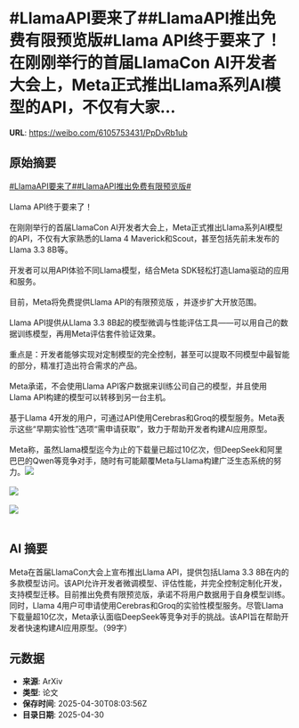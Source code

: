 # #LlamaAPI要来了##LlamaAPI推出免费有限预览版#Llama API终于要来了！在刚刚举行的首届LlamaCon AI开发者大会上，Meta正式推出Llama系列AI模型的API，不仅有大家...

**URL**: https://weibo.com/6105753431/PpDvRb1ub

## 原始摘要

<a href="https://m.weibo.cn/search?containerid=231522type%3D1%26t%3D10%26q%3D%23LlamaAPI%E8%A6%81%E6%9D%A5%E4%BA%86%23&amp;extparam=%23LlamaAPI%E8%A6%81%E6%9D%A5%E4%BA%86%23" data-hide=""><span class="surl-text">#LlamaAPI要来了#</span></a><a href="https://m.weibo.cn/search?containerid=231522type%3D1%26t%3D10%26q%3D%23LlamaAPI%E6%8E%A8%E5%87%BA%E5%85%8D%E8%B4%B9%E6%9C%89%E9%99%90%E9%A2%84%E8%A7%88%E7%89%88%23&amp;extparam=%23LlamaAPI%E6%8E%A8%E5%87%BA%E5%85%8D%E8%B4%B9%E6%9C%89%E9%99%90%E9%A2%84%E8%A7%88%E7%89%88%23" data-hide=""><span class="surl-text">#LlamaAPI推出免费有限预览版#</span></a><br><br>Llama API终于要来了！<br><br>在刚刚举行的首届LlamaCon AI开发者大会上，Meta正式推出Llama系列AI模型的API，不仅有大家熟悉的Llama 4 Maverick和Scout，甚至包括先前未发布的Llama 3.3 8B等。<br><br>开发者可以用API体验不同Llama模型，结合Meta SDK轻松打造Llama驱动的应用和服务。<br><br>目前，Meta将免费提供Llama API的有限预览版 ，并逐步扩大开放范围。<br><br>Llama API提供从Llama 3.3 8B起的模型微调与性能评估工具——可以用自己的数据训练模型，再用Meta评估套件验证效果。<br><br>重点是：开发者能够实现对定制模型的完全控制，甚至可以提取不同模型中最智能的部分，精准打造出符合需求的产品。<br><br>Meta承诺，不会使用Llama API客户数据来训练公司自己的模型，并且使用 Llama API构建的模型可以转移到另一台主机。<br><br>基于Llama 4开发的用户，可通过API使用Cerebras和Groq的模型服务。Meta表示这些“早期实验性”选项“需申请获取”，致力于帮助开发者构建AI应用原型。<br><br>Meta称，虽然Llama模型迄今为止的下载量已超过10亿次，但DeepSeek和阿里巴巴的Qwen等竞争对手，随时有可能颠覆Meta与Llama构建广泛生态系统的努力。<img style="" src="https://tvax3.sinaimg.cn/large/006Fd7o3gy1i0ypb9z8fnj31mu1e81bv.jpg" referrerpolicy="no-referrer"><br><br><img style="" src="https://tvax4.sinaimg.cn/large/006Fd7o3gy1i0ypbcgm7uj31mm17g19y.jpg" referrerpolicy="no-referrer"><br><br><img style="" src="https://tvax3.sinaimg.cn/large/006Fd7o3gy1i0ypbiujxzj31ms0y0k20.jpg" referrerpolicy="no-referrer"><br><br>

## AI 摘要

Meta在首届LlamaCon大会上宣布推出Llama API，提供包括Llama 3.3 8B在内的多款模型访问。该API允许开发者微调模型、评估性能，并完全控制定制化开发，支持模型迁移。目前推出免费有限预览版，承诺不将用户数据用于自身模型训练。同时，Llama 4用户可申请使用Cerebras和Groq的实验性模型服务。尽管Llama下载量超10亿次，Meta承认面临DeepSeek等竞争对手的挑战。该API旨在帮助开发者快速构建AI应用原型。（99字）

## 元数据

- **来源**: ArXiv
- **类型**: 论文
- **保存时间**: 2025-04-30T08:03:56Z
- **目录日期**: 2025-04-30
